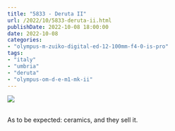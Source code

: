 ```yaml
---
title: "5833 - Deruta II"
url: /2022/10/5833-deruta-ii.html
publishDate: 2022-10-08 18:00:00
date: 2022-10-08
categories:
- "olympus-m-zuiko-digital-ed-12-100mm-f4-0-is-pro"
tags:
- "italy"
- "umbria"
- "deruta"
- "olympus-om-d-e-m1-mk-ii"
---
```

<div class="container">
<div class="center"><a target="_blank" href="https://d25zfm9zpd7gm5.cloudfront.net/1200x1200/2019/20190907_100526_lr.jpg"><img class="webfeedsFeaturedVisual" src="https://d25zfm9zpd7gm5.cloudfront.net/0600x0600/2019/20190907_100526_lr.jpg" /></a></div>
</div>
<br />

As to be expected: ceramics, and they sell it.
